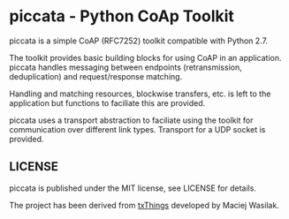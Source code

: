 piccata - Python CoAp Toolkit
=============================

piccata is a simple CoAP (RFC7252) toolkit compatible with Python 2.7. 

The toolkit provides basic building blocks for using CoAP in an
application. piccata handles messaging between endpoints 
(retransmission, deduplication) and request/response matching. 

Handling and matching resources, blockwise transfers, etc. is left
to the application but functions to faciliate this are provided.

piccata uses a transport abstraction to faciliate using the toolkit
for communication over different link types. Transport for a UDP 
socket is provided.

LICENSE
-------
piccata is published under the MIT license, see LICENSE for details. 

The project has been derived from [txThings](https://github.com/mwasilak/txThings)
developed by Maciej Wasilak.
